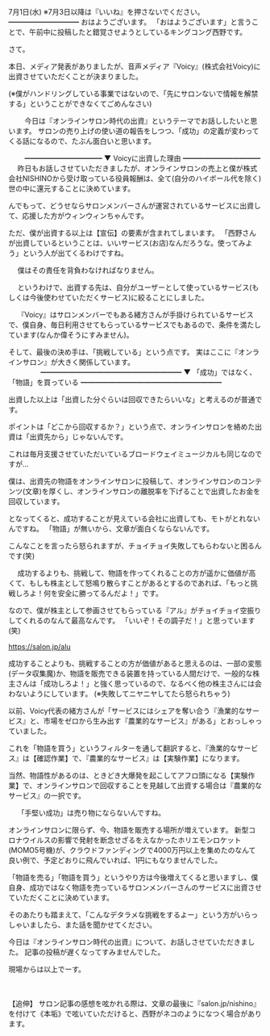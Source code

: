 7月1日(水) ※7月3日以降は『いいね』を押さないでください。
━━━━━━━━━━
おはようございます。
「おはようございます」と言うことで、午前中に投稿したと錯覚させようとしているキングコング西野です。

さて。

本日、メディア発表がありましたが、音声メディア『Voicy』(株式会社Voicy)に出資させていただくことが決まりました。

(※僕がハンドリングしている事業ではないので、「先にサロンないで情報を解禁する」ということができなくてごめんなさい)

　　
今日は『オンラインサロン時代の出資』というテーマでお話ししたいと思います。
サロンの売り上げの使い道の報告をしつつ、「成功」の定義が変わってくる話になるので、たぶん面白いと思います。

　　
━━━━━━━━━━━
▼ Voicyに出資した理由
━━━━━━━━━━━
　
昨日もお話しさせていただきましたが、オンラインサロンの売上と僕が株式会社NISHINOから受け取っている役員報酬は、全て(自分のハイボール代を除く)世の中に還元することに決めています。

んでもって、どうせならサロンメンバーさんが運営されているサービスに出資して、応援した方がウィンウィンちゃんです。

ただ、僕が出資する以上は【宣伝】の要素が含まれてしまいます。
「西野さんが出資しているということは、いいサービス(お店)なんだろうな。使ってみよう」という人が出てくるわけですね。

　
僕はその責任を背負わなければなりません。

　
というわけで、出資する先は、自分がユーザーとして使っているサービス(もしくは今後使わせていただくサービス)に絞ることにしました。

　
『Voicy』はサロンメンバーでもある緒方さんが手掛けられているサービスで、僕自身、毎日利用させてもらっているサービスでもあるので、条件を満たしています(なんか偉そうにすみません)。

そして、最後の決め手は、「挑戦している」という点です。
実はここに『オンラインサロン』が大きく関係しています。
　　
　　
━━━━━━━━━━━━━━━━━━━━
▼ 「成功」ではなく、「物語」を買っている
━━━━━━━━━━━━━━━━━━━━

出資した以上は「出資した分ぐらいは回収できたらいいな」と考えるのが普通です。

ポイントは「どこから回収するか？」という点で、オンラインサロンを絡めた出資は「出資先から」じゃないんです。

これは毎月支援させていただいているブロードウェイミュージカルも同じなのですが…

僕は、出資先の物語をオンラインサロンに投稿して、オンラインサロンのコンテンツ(文章)を厚くし、オンラインサロンの離脱率を下げることで出資したお金を回収しています。

となってくると、成功することが見えている会社に出資しても、モトがとれないんですね。
「物語」が無いから、文章が面白くならないんです。

こんなことを言ったら怒られますが、チョイチョイ失敗してもらわないと困るんです(笑)

　
成功するよりも、挑戦して、物語を作ってくれることの方が遥かに価値が高くて、もしも株主として怒鳴り散らすことがあるとするのであれば、「もっと挑戦しろよ！何を安全に勝ってるんだよ！」です。

なので、僕が株主として参画させてもらっている『アル』がチョイチョイ空振りしてくれるのなんて最高なんです。
「いいぞ！その調子だ！」と思っています(笑)

https://salon.jp/alu

成功することよりも、挑戦することの方が価値があると思えるのは、一部の変態(データ収集魔)か、物語を販売できる装置を持っている人間だけで、一般的な株主さんは「成功しろよ！」と強く思っているので、なるべく他の株主さんには会わないようにしています。
(※失敗してニヤニヤしてたら怒られちゃう)

以前、Voicy代表の緒方さんが「サービスにはシェアを奪い合う『漁業的なサービス』と、市場をゼロから生み出す『農業的なサービス』がある」とおっしゃっていました。

これを「物語を買う」というフィルターを通して翻訳すると、『漁業的なサービス』は【確認作業】で、『農業的なサービス』は【実験作業】になります。

当然、物語性があるのは、ときどき大爆発を起こしてアフロ頭になる【実験作業】で、オンラインサロンで回収することを見越して出資する場合は『農業的なサービス』の一択です。

　
「手堅い成功」は売り物にならないんですね。

オンラインサロンに限らず、今、物語を販売する場所が増えています。
新型コロナウイルスの影響で発射を断念せざるをえなかったホリエモンロケット(MOMO5号機)が、クラウドファンディングで4000万円以上を集めたのなんて良い例で、予定どおりに飛んでいれば、1円にもなりませんでした。

「物語を売る」「物語を買う」というやり方は今後増えてくると思いますし、僕自身、成功ではなく物語を売っているサロンメンバーさんのサービスに出資させていただくことに決めています。

そのあたりも踏まえて、「こんなデタラメな挑戦をするよー」という方がいらっしゃいましたら、また話を聞かせてください。

今日は『オンラインサロン時代の出資』について、お話しさせていただきました。
記事の投稿が遅くなってすみませんでした。

現場からは以上でーす。

　

【追伸】
サロン記事の感想を呟かれる際は、文章の最後に『salon.jp/nishino』を付けて《本垢》で呟いていただけると、西野がネコのようになつく場合があります。
